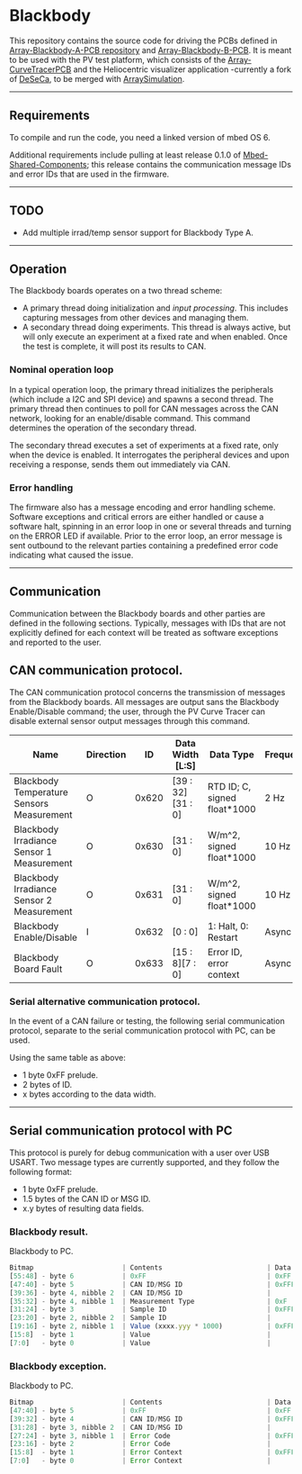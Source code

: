 # Blackbody

This repository contains the source code for driving the PCBs defined in
[Array-Blackbody-A-PCB
repository](https://github.com/lhr-solar/Array-Blackbody-A-PCB) and
[Array-Blackbody-B-PCB](https://github.com/lhr-solar/Array-Blackbody-B-PCB). It
is meant to be used with the PV test platform, which consists of the
[Array-CurveTracerPCB](https://github.com/lhr-solar/Array-CurveTracerPCB) 
and the Heliocentric visualizer application -currently a fork of
[DeSeCa](https://github.com/dimembermatt/DeviceSerialCapture), to be merged with
[ArraySimulation](https://github.com/lhr-solar/Array-Simulation).

---
## Requirements
To compile and run the code, you need a linked version of mbed OS 6.

Additional requirements include pulling at least release 0.1.0 of
[Mbed-Shared-Components](https://github.com/lhr-solar/Mbed-Shared-Components);
this release contains the communication message IDs and error IDs that are used
in the firmware.

---
## TODO
- Add multiple irrad/temp sensor support for Blackbody Type A.

---
## Operation

The Blackbody boards operates on a two thread scheme: 
- A primary thread doing initialization and *input processing*. This includes
  capturing messages from other devices and managing them.
- A secondary thread doing experiments. This thread is always active, but will
  only execute an experiment at a fixed rate and when enabled. Once the test is
  complete, it will post its results to CAN.

### Nominal operation loop

In a typical operation loop, the primary thread initializes the peripherals
(which include a I2C and SPI device) and spawns a second thread. The primary
thread then continues to poll for CAN messages across the CAN network, looking
for an enable/disable command. This command determines the operation of the
secondary thread.

The secondary thread executes a set of experiments at a fixed rate, only when
the device is enabled. It interrogates the peripheral devices and upon receiving
a response, sends them out immediately via CAN.

### Error handling

The firmware also has a message encoding and error handling scheme. Software
exceptions and critical errors are either handled or cause a software halt,
spinning in an error loop in one or several threads and turning on the ERROR
LED if available. Prior to the error loop, an error message is sent outbound to
the relevant parties containing a predefined error code indicating what caused
the issue.

---
## Communication

Communication between the Blackbody boards and other parties are defined in the
following sections. Typically, messages with IDs that are not explicitly defined
for each context will be treated as software exceptions and reported to the user.

## CAN communication protocol.

The CAN communication protocol concerns the transmission of messages from the
Blackbody boards. All messages are output sans the Blackbody Enable/Disable
command; the user, through the PV Curve Tracer can disable external sensor output
messages through this command.

| Name                                      | Direction | ID    | Data Width [L:S]   | Data Type                    | Frequency |
|-------------------------------------------|-----------|-------|--------------------|------------------------------|-----------|
| Blackbody Temperature Sensors Measurement | O         | 0x620 | [39 : 32] [31 : 0] | RTD ID; C, signed float*1000 | 2 Hz      |
| Blackbody Irradiance Sensor 1 Measurement | O         | 0x630 | [31 : 0]           | W/m^2, signed float*1000     | 10 Hz     |
| Blackbody Irradiance Sensor 2 Measurement | O         | 0x631 | [31 : 0]           | W/m^2, signed float*1000     | 10 Hz     |
| Blackbody Enable/Disable                  | I         | 0x632 | [0 : 0]            | 1: Halt, 0: Restart          | Async     |
| Blackbody Board Fault                     | O         | 0x633 | [15 : 8][7 : 0]    | Error ID, error context      | Async     |

### Serial alternative communication protocol.
In the event of a CAN failure or testing, the following serial communication
protocol, separate to the serial communication protocol with PC, can be used.

Using the same table as above:
- 1 byte 0xFF prelude.
- 2 bytes of ID.
- x bytes according to the data width.

---
## Serial communication protocol with PC

This protocol is purely for debug communication with a user over USB USART. Two
message types are currently supported, and they follow the following format:

- 1 byte 0xFF prelude.
- 1.5 bytes of the CAN ID or MSG ID.
- x.y bytes of resulting data fields.


### Blackbody result.
Blackbody to PC.
```js
Bitmap                      | Contents                          | Data Width
[55:48] - byte 6            | 0xFF                              | 0xFF
[47:40] - byte 5            | CAN ID/MSG ID                     | 0xFFF
[39:36] - byte 4, nibble 2  | CAN ID/MSG ID                     |
[35:32] - byte 4, nibble 1  | Measurement Type                  | 0xF
[31:24] - byte 3            | Sample ID                         | 0xFFF
[23:20] - byte 2, nibble 2  | Sample ID                         |
[19:16] - byte 2, nibble 1  | Value (xxxx.yyy * 1000)           | 0xFFFFF
[15:8]  - byte 1            | Value                             |
[7:0]   - byte 0            | Value                             |
```

### Blackbody exception.
Blackbody to PC.
```js
Bitmap                      | Contents                          | Data Width
[47:40] - byte 5            | 0xFF                              | 0xFF
[39:32] - byte 4            | CAN ID/MSG ID                     | 0xFFF
[31:28] - byte 3, nibble 2  | CAN ID/MSG ID                     | 
[27:24] - byte 3, nibble 1  | Error Code                        | 0xFFF
[23:16] - byte 2            | Error Code                        |
[15:8]  - byte 1            | Error Context                     | 0xFFFF
[7:0]   - byte 0            | Error Context                     |
```
